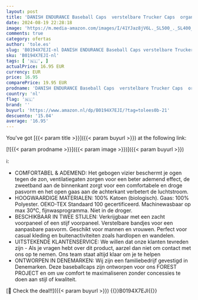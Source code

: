 ```yaml
---
layout: post
title: 'DANISH ENDURANCE Baseball Caps  verstelbare Trucker Caps  organisch katoen  met zacht of stijf voorpaneel  vochtafvoerend  ademend  voor mannen en vrouwen Marine/Blauw One Size'
date: 2024-08-19 22:28:18
image: 'https://m.media-amazon.com/images/I/41YJaz8jV6L._SL500_._SL400_.jpg'
comments: true
category: ofertas
author: 'tole.es'
slug: 'B0194X7EJI-nl DANISH ENDURANCE Baseball Caps verstelbare Trucker Caps...'
sku: 'B0194X7EJI-nl'
tags: [ '🇳🇱', ]
actualPrice: 16.95 EUR
currency: EUR
price: 16.95
comparePrice: 19.95 EUR
prodname: 'DANISH ENDURANCE Baseball Caps  verstelbare Trucker Caps  organisch katoen  met zacht of stijf voorpaneel  vochtafvoerend  ademend  voor mannen en vrouwen Marine/Blauw One Size'
country: 'nl'
flag: '🇳🇱'
brand: ''
buyurl: 'https://www.amazon.nl/dp/B0194X7EJI/?tag=tolees0b-21'
descuento: '15.04'
average: '16.95'
---
```


You've got [{{< param title >}}]({{< param buyurl >}}) at the following link:

[![{{< param prodname >}}]({{< param image >}})]({{< param buyurl >}})

ℹ️:

- COMFORTABEL & ADEMEND: Het gebogen vizier beschermt je ogen tegen de zon, ventilatiegaten zorgen voor een beter ademend effect, de zweetband aan de binnenkant zorgt voor een comfortabele en droge pasvorm en het open gaas aan de achterkant verbetert de luchtstroom.
- HOOGWAARDIGE MATERIALEN: 100% Katoen (biologisch). Gaas: 100% Polyester. OEKO-TEX Standaard 100 gecertificeerd. Machinewasbaar op max 30°C, fijnwasprogramma. Niet in de droger.
- BESCHIKBAAR IN TWEE STIJLEN: Verkrijgbaar met een zacht voorpaneel of een stijf voorpaneel. Verstelbare bandjes voor een aanpasbare pasvorm. Geschikt voor mannen en vrouwen. Perfect voor casual kleding en buitenactiviteiten zoals hardlopen en wandelen.
- UITSTEKENDE KLANTENSERVICE: We willen dat onze klanten tevreden zijn - Als je vragen hebt over dit product, aarzel dan niet om contact met ons op te nemen. Ons team staat altijd klaar om je te helpen
- ONTWORPEN IN DENEMARKEN: Wij zijn een familiebedrijf gevestigd in Denemarken. Deze baseballcaps zijn ontworpen voor ons FOREST PROJECT en om uw comfort te maximaliseren zonder concessies te doen aan stijl of kwaliteit.

[🛒 Check the deal!!]({{< param buyurl >}})
{{<world>}}B0194X7EJI{{</world>}}
